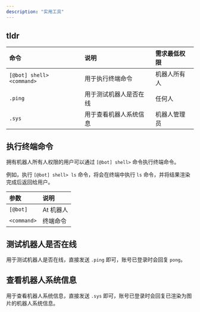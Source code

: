 ```yaml
---
description: "实用工具"
---
```


## tldr

| 命令                        | 说明          | 需求最低权限 |
|:--------------------------|:------------|:-------|
| `[@bot] shell> <command>` | 用于执行终端命令    | 机器人所有人 |
| `.ping`                   | 用于测试机器人是否在线 | 任何人    |
| `.sys`                    | 用于查看机器人系统信息 | 机器人管理员 |

## 执行终端命令

拥有机器人所有人权限的用户可以通过 `[@bot] shell>` 命令执行终端命令。

例如，执行 `[@bot] shell> ls` 命令，将会在终端中执行 `ls` 命令，并将结果渲染完成后返回给用户。

| 参数          | 说明     |
|:------------|:-------|
| `[@bot]`    | At 机器人 |
| `<command>` | 终端命令   |

## 测试机器人是否在线

用于测试机器人是否在线，直接发送 `.ping` 即可，账号已登录时会回复 `pong`。

## 查看机器人系统信息

用于查看机器人系统信息，直接发送 `.sys` 即可，账号已登录时会回复已渲染为图片的机器人系统信息。

